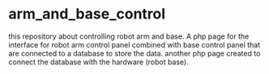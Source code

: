 # arm_and_base_control
this repository about controlling robot arm and base. A php page for the interface for robot arm control panel combined with base control panel that are connected to a database to store the data. another php page created to connect the database with the hardware (robot base).
